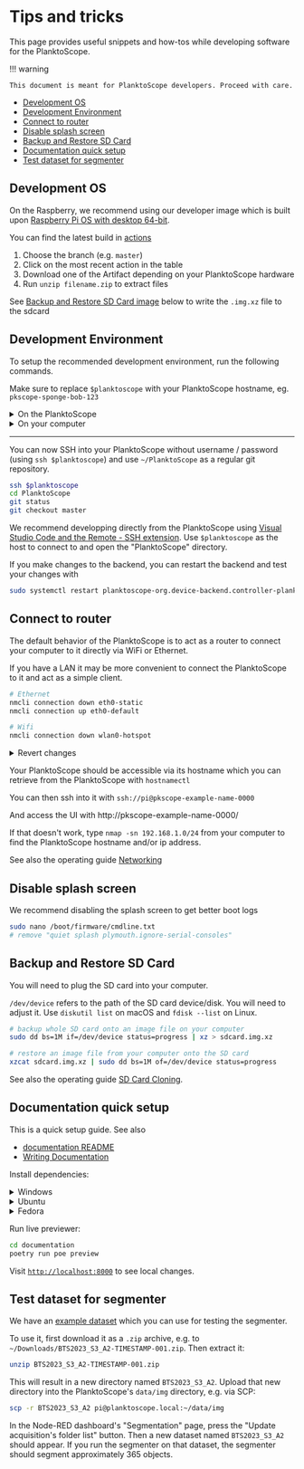 # Tips and tricks


This page provides useful snippets and how-tos while developing software for the PlanktoScope.

!!! warning

    This document is meant for PlanktoScope developers. Proceed with care.

- [Development OS](#development-os)
- [Development Environment](#development-environment)
- [Connect to router](#connect-to-router)
- [Disable splash screen](#disable-splash-screen)
- [Backup and Restore SD Card](#backup-and-restore-sd-card)
- [Documentation quick setup](#documentation-quick-setup)
- [Test dataset for segmenter](#test-dataset-for-segmenter)

## Development OS

On the Raspberry, we recommend using our developer image which is built upon [Raspberry Pi OS with desktop 64-bit](https://www.raspberrypi.com/software/operating-systems/#raspberry-pi-os-64-bit).

You can find the latest build in [actions](https://github.com/PlanktoScope/PlanktoScope/actions/workflows/build-os-bookworm-dx.yml?query=branch%3Amaster)

1. Choose the branch (e.g. `master`)
2. Click on the most recent action in the table
3. Download one of the Artifact depending on your PlanktoScope hardware
4. Run `unzip filename.zip` to extract files

See [Backup and Restore SD Card image](#backup-and-restore-sd-card) below to write the `.img.xz` file to the sdcard

## Development Environment

To setup the recommended development environment, run the following commands.

Make sure to replace `$planktoscope` with your PlanktoScope hostname, eg. `pkscope-sponge-bob-123`

<details>
    <summary>On the PlanktoScope</summary>

```sh
cd ~/Planktoscope
# Enable Developer Mode
./software/distro/setup/planktoscope-app-env/PlanktoScope/enable-developer-mode
# Configure git
git config --global user.email "you@example.com"
git config --global user.name "Your Name"
```
</details>

<details>
    <summary>On your computer</summary>

```sh
# Create an SSH key for the PlanktoScope specifically
ssh-keygen -t ed25519 -C "pi@$planktoscope" -f ~/.ssh/$planktoscope
# Make the SSH key accepted by the PlanktoScope
scp ~/.ssh/$planktoscope.pub pkscope:~/.ssh/authorized_keys
```

```
# Add the following to ~/.ssh/config
Host $planktoscope
  # https://docs.github.com/en/authentication/connecting-to-github-with-ssh/using-ssh-agent-forwarding
  ForwardAgent yes
  User pi
  IdentityFile ~/.ssh/planktoscope
```

</details>

---

You can now SSH into your PlanktoScope without username / password (using `ssh $planktoscope`) and use `~/PlanktoScope` as a regular git repository.

```sh
ssh $planktoscope
cd PlanktoScope
git status
git checkout master
```

We recommend developping directly from the PlanktoScope using [Visual Studio Code and the Remote - SSH extension](https://code.visualstudio.com/docs/remote/ssh).
Use `$planktoscope` as the host to connect to and open the "PlanktoScope" directory.

If you make changes to the backend, you can restart the backend and test your changes with

```sh
sudo systemctl restart planktoscope-org.device-backend.controller-planktoscopehat.service 
```

## Connect to router

The default behavior of the PlanktoScope is to act as a router to connect your computer to it directly via WiFi or Ethernet.

If you have a LAN it may be more convenient to connect the PlanktoScope to it and act as a simple client.

```sh
# Ethernet
nmcli connection down eth0-static
nmcli connection up eth0-default

# Wifi
nmcli connection down wlan0-hotspot
```

<details>
    <summary>Revert changes</summary>

```sh
# Ethernet
nmcli connection down eth0-default
nmcli connection up eth0-static

# Wifi
nmcli connection up wlan0-hotspot
```
</details>

Your PlanktoScope should be accessible via its hostname which you can retrieve from the PlanktoScope with `hostnamectl`

You can then ssh into it with `ssh://pi@pkscope-example-name-0000`

And access the UI with http://pkscope-example-name-0000/

If that doesn't work, type `nmap -sn 192.168.1.0/24` from your computer to find the PlanktoScope hostname and/or ip address.

See also the operating guide [Networking](https://docs-edge.planktoscope.community/operation/networking/)

## Disable splash screen

We recommend disabling the splash screen to get better boot logs

```sh
sudo nano /boot/firmware/cmdline.txt
# remove "quiet splash plymouth.ignore-serial-consoles"
```

## Backup and Restore SD Card

You will need to plug the SD card into your computer.

`/dev/device` refers to the path of the SD card device/disk. You will need to adjust it. Use `diskutil list` on macOS and `fdisk --list` on Linux.


```sh
# backup whole SD card onto an image file on your computer
sudo dd bs=1M if=/dev/device status=progress | xz > sdcard.img.xz
```

```sh
# restore an image file from your computer onto the SD card
xzcat sdcard.img.xz | sudo dd bs=1M of=/dev/device status=progress
```

See also the operating guide [SD Card Cloning](../../operation/clone-sd.md).

## Documentation quick setup

This is a quick setup guide. See also

* [documentation README](https://github.com/PlanktoScope/PlanktoScope/blob/master/documentation/README.md)
* [Writing Documentation](./documentation.md)

Install dependencies:

<details>
    <summary>Windows</summary>

Start by [installing WSL (Ubuntu)](https://learn.microsoft.com/en-us/windows/wsl/install#install-wsl-command)

Because of a small incompatibilty between Windows and Linux; we recommend cloning the repo "in WSL" but if you prefer keeping your git clone "in Windows", here are other options:
* [Git line endings](https://learn.microsoft.com/en-us/windows/wsl/tutorials/wsl-git#git-line-endings)
* [Visual Studio Code WSL extension](https://code.visualstudio.com/docs/remote/wsl)

Then follow the Ubuntu instructions below.
</details>

<details>
    <summary>Ubuntu</summary>

```shell
sudo apt update
sudo apt install python3-poetry
cd documentation
poetry install --no-root
```
</details>

<details>
    <summary>Fedora</summary>

```shell
sudo dnf install python3-poetry
cd documentation
poetry install --no-root
```
</details>

Run live previewer:

```sh
cd documentation
poetry run poe preview
```

Visit [`http://localhost:8000`](http://localhost:8000) to see local changes.

## Test dataset for segmenter

We have an
[example dataset](https://drive.google.com/drive/folders/1g6OPaUIhYkU2FPqtIK4AW6U4FYmhFxuw)
which you can use for testing the segmenter.

To use it, first download it as a `.zip` archive, e.g. to
`~/Downloads/BTS2023_S3_A2-TIMESTAMP-001.zip`. Then extract it:

```sh
unzip BTS2023_S3_A2-TIMESTAMP-001.zip
```

This will result in a new directory named `BTS2023_S3_A2`. Upload that new directory into the
PlanktoScope's `data/img` directory, e.g. via SCP:

```sh
scp -r BTS2023_S3_A2 pi@planktoscope.local:~/data/img
```

In the Node-RED dashboard's "Segmentation" page, press the "Update acquisition's folder list"
button. Then a new dataset named `BTS2023_S3_A2` should appear. If you run the segmenter on that
dataset, the segmenter should segment approximately 365 objects.
